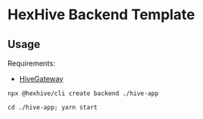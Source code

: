 # HexHive Backend Template

## Usage

Requirements:
- [HiveGateway](https://github.com/TheTechCompany/HexHive)

```
npx @hexhive/cli create backend ./hive-app

cd ./hive-app; yarn start
```

